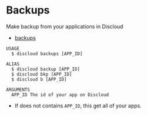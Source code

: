# Backups

Make backup from your applications in Discloud

* [backups](#backups)

```sh-session
USAGE
  $ discloud backups [APP_ID]

ALIAS
  $ discloud backup [APP_ID]
  $ discloud bkp [APP_ID]
  $ discloud b [APP_ID]

ARGUMENTS
  APP_ID The id of your app on Discloud
```

* If does not contains `APP_ID`, this get all of your apps.
